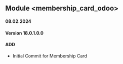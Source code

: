 ## Module <membership_card_odoo>

#### 08.02.2024
#### Version 18.0.1.0.0
#### ADD
- Initial Commit for Membership Card
